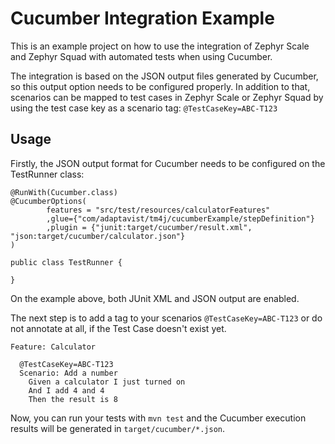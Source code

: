 # Cucumber Integration Example

This is an example project on how to use the integration of Zephyr Scale and Zephyr Squad with automated tests when using Cucumber.

The integration is based on the JSON output files generated by Cucumber, so this output option needs to be configured properly.
In addition to that, scenarios can be mapped to test cases in Zephyr Scale or Zephyr Squad by using the test case key as a scenario tag: ```@TestCaseKey=ABC-T123```


## Usage

Firstly, the JSON output format for Cucumber needs to be configured on the TestRunner class:

```
@RunWith(Cucumber.class)
@CucumberOptions(
        features = "src/test/resources/calculatorFeatures"
        ,glue={"com/adaptavist/tm4j/cucumberExample/stepDefinition"}
        ,plugin = {"junit:target/cucumber/result.xml", "json:target/cucumber/calculator.json"}
)

public class TestRunner {

}

```
On the example above, both JUnit XML and JSON output are enabled.

The next step is to add a tag to your scenarios ```@TestCaseKey=ABC-T123``` or do not annotate at all, if the Test Case doesn't exist yet.

```
Feature: Calculator

  @TestCaseKey=ABC-T123
  Scenario: Add a number
    Given a calculator I just turned on
    And I add 4 and 4
    Then the result is 8
```

Now, you can run your tests with ```mvn test``` and the Cucumber execution results will be generated in ```target/cucumber/*.json```.
